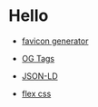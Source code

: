 # Hello

- [favicon generator](https://realfavicongenerator.net/)
- [OG Tags](https://github.com/niallkennedy/open-graph-protocol-examples)
- [JSON-LD](https://developers.google.com/search/docs/appearance/structured-data/search-gallery)

- [flex css](https://coding.imweb.io/demo/flex/index.html)

